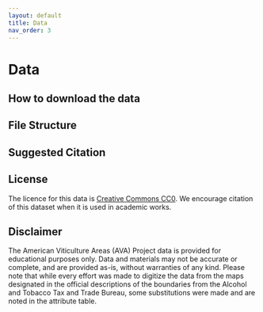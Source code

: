```yaml
---
layout: default
title: Data
nav_order: 3
---
```


# Data

## How to download the data

## File Structure

## Suggested Citation

## License
The licence for this data is [Creative Commons CC0](https://creativecommons.org/share-your-work/public-domain/cc0/). We encourage citation of this dataset when it is used in academic works.

## Disclaimer
The American Viticulture Areas (AVA) Project data is provided for educational purposes only. Data and materials may not be accurate or complete, and are provided as-is, without warranties of any kind. Please note that while every effort was made to digitize the data from the maps designated in the official descriptions of the boundaries from the Alcohol and Tobacco Tax and Trade Bureau, some substitutions were made and are noted in the attribute table.